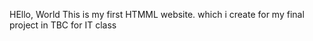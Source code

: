 HEllo, World
This is my first HTMML website. which i create for my final project in TBC for IT class
